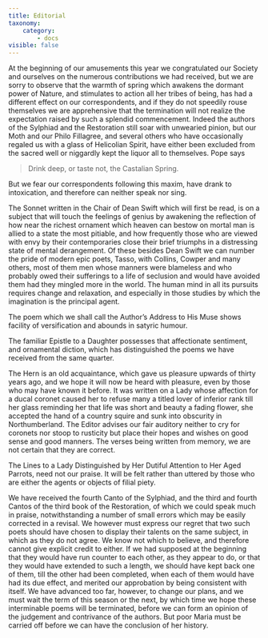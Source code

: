 ```yaml
---
title: Editorial
taxonomy:
    category:
        - docs
visible: false
---
```


At the beginning of our amusements this year we congratulated our Society and ourselves on the numerous contributions we had received, but we are sorry to observe that the warmth of spring which awakens the dormant power of Nature, and stimulates to action all her tribes of being, has had a different effect on our correspondents, and if they do not speedily rouse themselves we are apprehensive that the termination will not realize the expectation raised by such a splendid commencement. Indeed the authors of the Sylphiad and the Restoration still soar with unwearied pinion, but our Moth and our Philo Fillagree, and several others who have occasionally regaled us with a glass of Helicolian Spirit, have either been excluded from the sacred well or niggardly kept the liquor all to themselves. Pope says

> Drink deep, or taste not, the Castalian Spring.

But we fear our correspondents following this maxim, have drank to intoxication, and therefore can neither speak nor sing.

The Sonnet written in the Chair of Dean Swift which will first be read, is on a subject that will touch the feelings of genius by awakening the reflection of how near the richest ornament which heaven can bestow on mortal man is allied to a state the most pitiable, and how frequently those who are viewed with envy by their contemporaries close their brief triumphs in a distressing state of mental derangement. Of these besides Dean Swift we can number the pride of modern epic poets, Tasso, with Collins, Cowper and many others, most of them men whose manners were blameless and who probably owed their sufferings to a life of seclusion and would have avoided them had they mingled more in the world. The human mind in all its pursuits requires change and relaxation, and especially in those studies by which the imagination is the principal agent.

The poem which we shall call the Author’s Address to His Muse shows facility of versification and abounds in satyric humour. 

The familiar Epistle to a Daughter possesses that affectionate sentiment, and ornamental diction, which has distinguished the poems we have received from the same quarter.

The Hern is an old acquaintance, which gave us pleasure upwards of thirty years ago, and we hope it will now be heard with pleasure, even by those who may have known it before. It was written on a Lady whose affection for a ducal coronet caused her to refuse many a titled lover of inferior rank till her glass reminding her that life was short and beauty a fading flower, she accepted the hand of a country squire and sunk into obscurity in Northumberland. The Editor advises our fair auditory neither to cry for coronets nor stoop to rusticity but place their hopes and wishes on good sense and good manners. The verses being written from memory, we are not certain that they are correct.

The Lines to a Lady Distinguished by Her Dutiful Attention to Her Aged Parrots, need not our praise. It will be felt rather than uttered by those who are either the agents or objects of filial piety.

We have received the fourth Canto of the Sylphiad, and the third and fourth Cantos of the third book of the Restoration, of which we could speak much in praise, notwithstanding a number of small errors which may be easily corrected in a revisal. We however must express our regret that two such poets should have chosen to display their talents on the same subject, in which as they do not agree. We know not which to believe, and therefore cannot give explicit credit to either. If we had supposed at the beginning that they would have run counter to each other, as they appear to do, or that they would have extended to such a length, we should have kept back one of them, till the other had been completed, when each of them would have had its due effect, and merited our approbation by being consistent with itself. We have advanced too far, however, to change our plans, and we must wait the term of this season or the next, by which time we hope these interminable poems will be terminated, before we can form an opinion of the judgement and contrivance of the authors. But poor Maria must be carried off before we can have the conclusion of her history.
